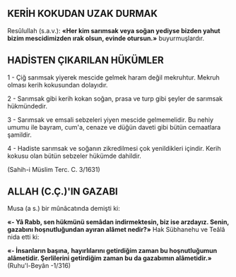 ## KERİH KOKUDAN UZAK DURMAK

Resûlullah (s.a.v.): **«Her kim sarımsak veya soğan yediyse bizden yahut bizim mescidimizden ırak olsun, evinde otursun.»** buyurmuşlardır.

## HADİSTEN ÇIKARILAN HÜKÜMLER

1 - Çiğ sarımsak yiyerek mescide gelmek haram değil mekruhtur. Mekruh olması kerih kokusundan dolayıdır.

2 - Sarımsak gibi kerih kokan soğan, prasa ve turp gibi şeyler de sarım­sak hükmündedir.

3 - Sarımsak ve emsali seb­zeleri yiyen mescide gelmemelidir. Bu nehiy umu­mu ile bayram, cum'a, cenaze ve düğün daveti gibi bütün cemaatlara şamildir.

4 - Hadiste sa­rımsak ve soğanın zikredilmesi çok yenildikle­ri içindir. Kerih kokusu olan bütün sebzeler hü­kümde dahildir.

(Sahih-i Müslim Terc. C. 3/1631)

## ALLAH (C.Ç.)'IN GAZABI

Musa (a s.) bir mûnâcatında demişti ki:

**«- Yâ Rabb, sen hükmünü semâdan indir­mektesin, biz ise arzdayız. Senin,** **gazabını hoşnutluğundan ayıran alâmet nedir?»** Hak Sübhanehu ve Teâlâ nida etti ki:

**«- İnsanların başına,** **hayırlılarını getirdi­ğim zaman bu hoşnutluğumun alâmetidir. Şerlilerini getirdiğim zaman bu da gazabımın alâme­tidir.»** (Ruhu'l-Beyân -1/316)
